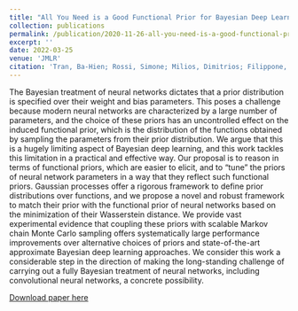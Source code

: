 ```yaml
---
title: "All You Need is a Good Functional Prior for Bayesian Deep Learning"
collection: publications
permalink: /publication/2020-11-26-all-you-need-is-a-good-functional-prior
excerpt: ''
date: 2022-03-25
venue: 'JMLR'
citation: 'Tran, Ba-Hien; Rossi, Simone; Milios, Dimitrios; Filippone, Maurizio. All You Need is a Good Functional Prior for Bayesian Deep Learning. <i>Journal of Machine Learning Research</i>, 2022.'
---
```

The Bayesian treatment of neural networks dictates that a prior distribution is specified over their weight and bias parameters. This poses a challenge because modern neural networks are characterized by a large number of parameters, and the choice of these priors has an uncontrolled effect on the induced functional prior, which is the distribution of the functions obtained by sampling the parameters from their prior distribution. We argue that this is a hugely limiting aspect of Bayesian deep learning, and this work tackles this limitation in a practical and effective way. Our proposal is to reason in terms of functional priors, which are easier to elicit, and to “tune” the priors of neural network parameters in a way that they reflect such functional priors. Gaussian processes offer a rigorous framework to define prior distributions over functions, and we propose a novel and robust framework to match their prior with the functional prior of neural networks based on the minimization of their Wasserstein distance. We provide vast experimental evidence that coupling these priors with scalable Markov chain Monte Carlo sampling offers systematically large performance improvements over alternative choices of priors and state-of-the-art approximate Bayesian deep learning approaches. We consider this work a considerable step in the direction of making the long-standing challenge of carrying out a fully Bayesian treatment of neural networks, including convolutional neural networks, a concrete possibility.

[Download paper here](https://arxiv.org/pdf/2011.12829.pdf)

<!-- Recommended citation: Tran, Ba-Hien et al. (2021). "Functional Priors for bayesian neural networks through wasserstein distance minimization to Gaussian processes." <i>ArXiv</i>. 1(1). -->